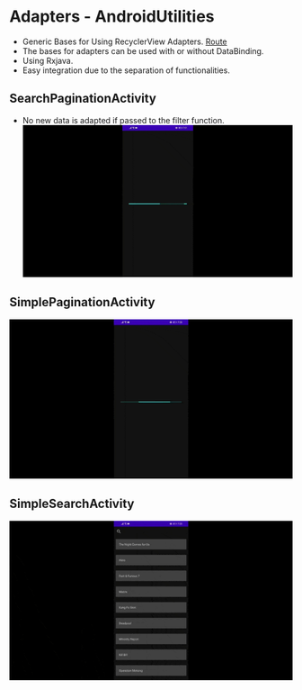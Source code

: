 
# Adapters - AndroidUtilities

- Generic Bases for Using RecyclerView Adapters. [Route](https://github.com/vanskarner/AndroidUtilities/tree/master/Adapters/app/src/main/java/com/vanskarner/adapters/common)
- The bases for adapters can be used with or without DataBinding.
- Using Rxjava.
- Easy integration due to the separation of functionalities.

## SearchPaginationActivity
- No new data is adapted if passed to the filter function.
![Alt Text](https://github.com/vanskarner/AndroidUtilities/blob/master/info/Adapters/SearchPaginationActivity.gif)
## SimplePaginationActivity
![Alt Text](https://github.com/vanskarner/AndroidUtilities/blob/master/info/Adapters/SimplePaginationActivity.gif)
## SimpleSearchActivity
![Alt Text](https://github.com/vanskarner/AndroidUtilities/blob/master/info/Adapters/SimpleSearchActivity.gif)
